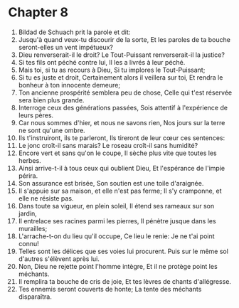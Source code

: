 # Chapter 8

1. Bildad de Schuach prit la parole et dit:
2. Jusqu'à quand veux-tu discourir de la sorte, Et les paroles de ta bouche seront-elles un vent impétueux?
3. Dieu renverserait-il le droit? Le Tout-Puissant renverserait-il la justice?
4. Si tes fils ont péché contre lui, Il les a livrés à leur péché.
5. Mais toi, si tu as recours à Dieu, Si tu implores le Tout-Puissant;
6. Si tu es juste et droit, Certainement alors il veillera sur toi, Et rendra le bonheur à ton innocente demeure;
7. Ton ancienne prospérité semblera peu de chose, Celle qui t'est réservée sera bien plus grande.
8. Interroge ceux des générations passées, Sois attentif à l'expérience de leurs pères.
9. Car nous sommes d'hier, et nous ne savons rien, Nos jours sur la terre ne sont qu'une ombre.
10. Ils t'instruiront, ils te parleront, Ils tireront de leur cœur ces sentences:
11. Le jonc croît-il sans marais? Le roseau croît-il sans humidité?
12. Encore vert et sans qu'on le coupe, Il sèche plus vite que toutes les herbes.
13. Ainsi arrive-t-il à tous ceux qui oublient Dieu, Et l'espérance de l'impie périra.
14. Son assurance est brisée, Son soutien est une toile d'araignée.
15. Il s'appuie sur sa maison, et elle n'est pas ferme; Il s'y cramponne, et elle ne résiste pas.
16. Dans toute sa vigueur, en plein soleil, Il étend ses rameaux sur son jardin,
17. Il entrelace ses racines parmi les pierres, Il pénètre jusque dans les murailles;
18. L'arrache-t-on du lieu qu'il occupe, Ce lieu le renie: Je ne t'ai point connu!
19. Telles sont les délices que ses voies lui procurent. Puis sur le même sol d'autres s'élèvent après lui.
20. Non, Dieu ne rejette point l'homme intègre, Et il ne protège point les méchants.
21. Il remplira ta bouche de cris de joie, Et tes lèvres de chants d'allégresse.
22. Tes ennemis seront couverts de honte; La tente des méchants disparaîtra.


